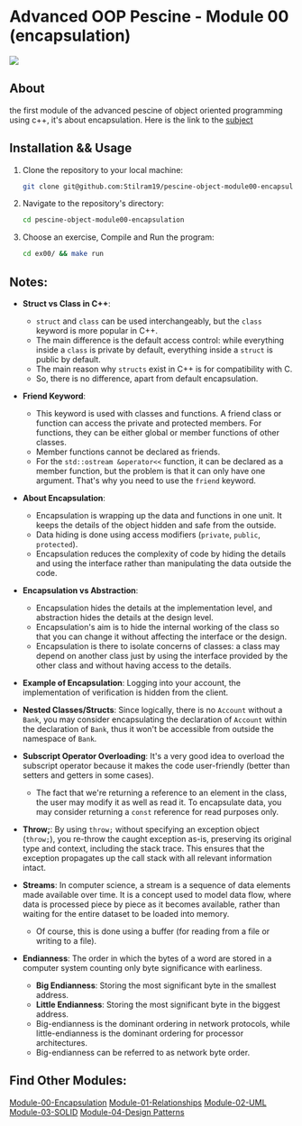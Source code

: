 # Advanced OOP Pescine - Module 00 (encapsulation)

![](resources/intro.png)

## About

the first module of the advanced pescine of object oriented programming using c++, it's about encapsulation. 
Here is the link to the [subject](https://cdn.intra.42.fr/pdf/pdf/88947/en.subject.pdf)

## Installation && Usage

1. Clone the repository to your local machine:

   ```bash
   git clone git@github.com:Stilram19/pescine-object-module00-encapsulation.git
   ```

3. Navigate to the repository's directory:

    ```bash
    cd pescine-object-module00-encapsulation
    ```

4. Choose an exercise, Compile and Run the program:

   ``` bash
   cd ex00/ && make run
   ```

## Notes:

- **Struct vs Class in C++**:
  - `struct` and `class` can be used interchangeably, but the `class` keyword is more popular in C++.
  - The main difference is the default access control: while everything inside a `class` is private by default, everything inside a `struct` is public by default.
  - The main reason why `structs` exist in C++ is for compatibility with C.
  - So, there is no difference, apart from default encapsulation.

- **Friend Keyword**:
  - This keyword is used with classes and functions. A friend class or function can access the private and protected members. For functions, they can be either global or member functions of other classes.
  - Member functions cannot be declared as friends.
  - For the `std::ostream &operator<<` function, it can be declared as a member function, but the problem is that it can only have one argument. That's why you need to use the `friend` keyword.

- **About Encapsulation**:
  - Encapsulation is wrapping up the data and functions in one unit. It keeps the details of the object hidden and safe from the outside.
  - Data hiding is done using access modifiers (`private`, `public`, `protected`).
  - Encapsulation reduces the complexity of code by hiding the details and using the interface rather than manipulating the data outside the code.

- **Encapsulation vs Abstraction**:
  - Encapsulation hides the details at the implementation level, and abstraction hides the details at the design level.
  - Encapsulation's aim is to hide the internal working of the class so that you can change it without affecting the interface or the design.
  - Encapsulation is there to isolate concerns of classes: a class may depend on another class just by using the interface provided by the other class and without having access to the details.

- **Example of Encapsulation**: Logging into your account, the implementation of verification is hidden from the client.

- **Nested Classes/Structs**: Since logically, there is no `Account` without a `Bank`, you may consider encapsulating the declaration of `Account` within the declaration of `Bank`, thus it won't be accessible from outside the namespace of `Bank`.

- **Subscript Operator Overloading**: It's a very good idea to overload the subscript operator because it makes the code user-friendly (better than setters and getters in some cases).
  - The fact that we're returning a reference to an element in the class, the user may modify it as well as read it. To encapsulate data, you may consider returning a `const` reference for read purposes only.

- **Throw;**: By using `throw;` without specifying an exception object (`throw;`), you re-throw the caught exception as-is, preserving its original type and context, including the stack trace. This ensures that the exception propagates up the call stack with all relevant information intact.

- **Streams**: In computer science, a stream is a sequence of data elements made available over time. It is a concept used to model data flow, where data is processed piece by piece as it becomes available, rather than waiting for the entire dataset to be loaded into memory.
  - Of course, this is done using a buffer (for reading from a file or writing to a file).

- **Endianness**: The order in which the bytes of a word are stored in a computer system counting only byte significance with earliness.
  - **Big Endianness**: Storing the most significant byte in the smallest address.
  - **Little Endianness**: Storing the most significant byte in the biggest address.
  - Big-endianness is the dominant ordering in network protocols, while little-endianness is the dominant ordering for processor architectures.
  - Big-endianness can be referred to as network byte order.



## Find Other Modules:
[Module-00-Encapsulation](https://github.com/Stilram19/pescine-object-module00-encapsulation)
[Module-01-Relationships](https://github.com/Stilram19/pescine-object-module01-Relationship)
[Module-02-UML](https://github.com/Stilram19/pescine-object-module02-UML)
[Module-03-SOLID](https://github.com/Stilram19/pescine-object-module03-SOLID)
[Module-04-Design Patterns](https://github.com/Stilram19/pescine-object-module04-DesignPatterns)
